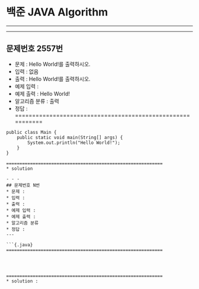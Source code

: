 # 백준 JAVA Algorithm

---

<!-- 양식
- - -
## 문제번호 N번
* 문제 : 
* 입력 : 
* 출력 : 
* 예제 입력 : 
* 예제 출력 : 
* 알고리즘 분류
* 정답 : 
---

```{.java}
===========================================================




===========================================================
* solution : 

-->


- - -
## 문제번호 2557번
* 문제 : Hello World!를 출력하시오.
* 입력 : 없음
* 출력 : Hello World!를 출력하시오.
* 예제 입력 :
* 예제 출력 : Hello World!
* 알고리즘 분류 : 출력
* 정답 : 
===========================================================

```{.java}
public class Main {
	public static void main(String[] args) {
		System.out.println("Hello World!");
	}
}

===========================================================
* solution

- - -
## 문제번호 N번
* 문제 : 
* 입력 : 
* 출력 : 
* 예제 입력 : 
* 예제 출력 : 
* 알고리즘 분류
* 정답 : 
---

```{.java}
===========================================================




===========================================================
* solution : 

